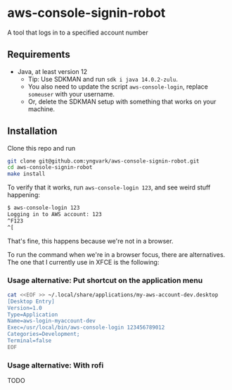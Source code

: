 # aws-console-signin-robot
A tool that logs in to a specified account number

## Requirements

* Java, at least version 12
  * Tip: Use SDKMAN and run `sdk i java 14.0.2-zulu`.
  * You also need to update the script `aws-console-login`, replace `someuser` with your username.
  * Or, delete the SDKMAN setup with something that works on your machine.

## Installation

Clone this repo and run

```bash
git clone git@github.com:yngvark/aws-console-signin-robot.git
cd aws-console-signin-robot
make install
```

To verify that it works, run `aws-console-login 123`, and see weird stuff happening:

```bash
$ aws-console-login 123
Logging in to AWS account: 123
^F123
^[
```

That's fine, this happens because we're not in a browser.

To run the command when we're in a browser focus, there are alternatives. The one that I currently use in XFCE is
the following:

### Usage alternative: Put shortcut on the application menu

```bash
cat <<EOF >> ~/.local/share/applications/my-aws-account-dev.desktop
[Desktop Entry]
Version=1.0
Type=Application
Name=aws-login-myaccount-dev
Exec=/usr/local/bin/aws-console-login 123456789012
Categories=Development;
Terminal=false
EOF
```

### Usage alternative: With rofi

TODO
